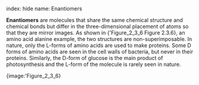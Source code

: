 index: hide
name: Enantiomers

 **Enantiomers** are molecules that share the same chemical structure and chemical bonds but differ in the three-dimensional placement of atoms so that they are mirror images. As shown in {'Figure_2_3_6 Figure 2.3.6}, an amino acid alanine example, the two structures are non-superimposable. In nature, only the L-forms of amino acids are used to make proteins. Some D forms of amino acids are seen in the cell walls of bacteria, but never in their proteins. Similarly, the D-form of glucose is the main product of photosynthesis and the L-form of the molecule is rarely seen in nature.


{image:'Figure_2_3_6}
        
